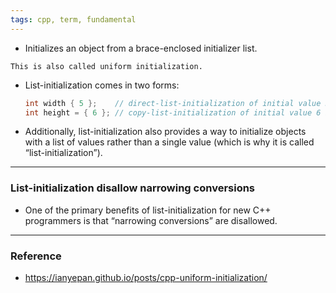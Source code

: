 ```yaml
---
tags: cpp, term, fundamental
---
```


- Initializes an object from a brace-enclosed initializer list. 

```ad-note
This is also called uniform initialization.
```
- List-initialization comes in two forms:
	```cpp
	int width { 5 };    // direct-list-initialization of initial value 5 into variable width (preferred) // both explicit and non-explicit constructors are considered
	int height = { 6 }; // copy-list-initialization of initial value 6 into variable height (rarely used) // both explicit and non-explicit constructors are considered, but only non-explicit constructors may be called
	```
- Additionally, list-initialization also provides a way to initialize objects with a list of values rather than a single value (which is why it is called “list-initialization”).

---

### List-initialization disallow narrowing conversions
- One of the primary benefits of list-initialization for new C++ programmers is that “narrowing conversions” are disallowed.

---

### Reference

- https://ianyepan.github.io/posts/cpp-uniform-initialization/